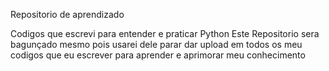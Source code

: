 Repositorio de aprendizado

Codigos que escrevi para entender e praticar Python
Este Repositorio sera bagunçado mesmo pois usarei dele parar dar upload em todos os meu codigos que eu escrever para aprender e aprimorar meu conhecimento